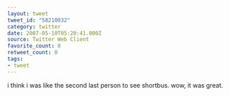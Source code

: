 ```yaml
---
layout: tweet
tweet_id: "58210032"
category: twitter
date: 2007-05-10T05:20:41.000Z
source: Twitter Web Client
favorite_count: 0
retweet_count: 0
tags:
- tweet
---
```


i think i was like the second last person to see shortbus. wow, it was great.
